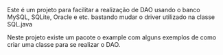 Este é um projeto para facilitar a realização de DAO usando o banco MySQL, SQLite, Oracle e etc. bastando mudar o driver utilizado na classe SQL.java

Neste projeto existe um pacote o example com alguns exemplos de como criar uma classe para se realizar o DAO.
